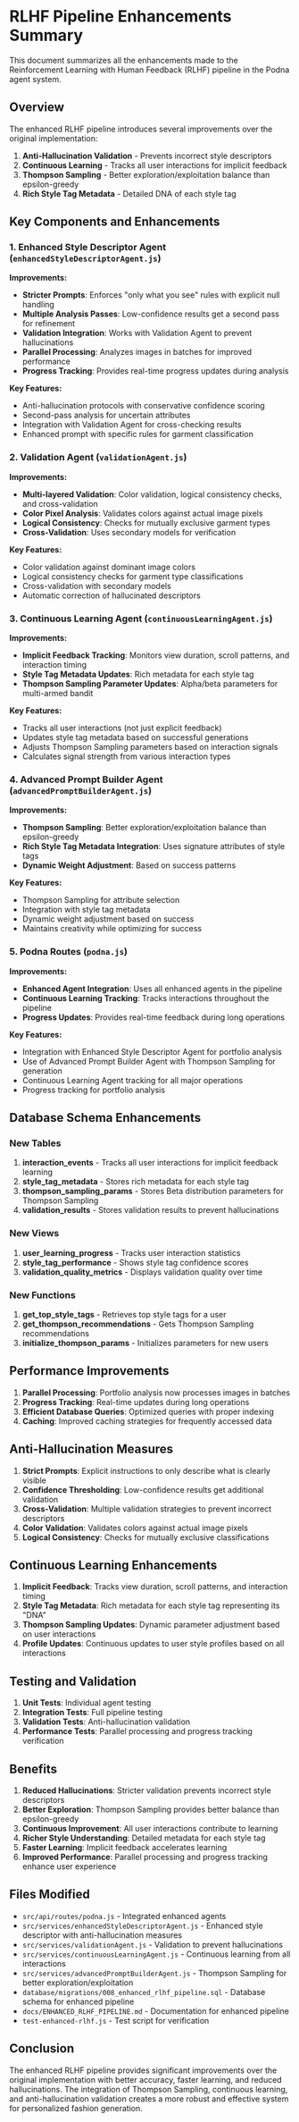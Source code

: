 # RLHF Pipeline Enhancements Summary

This document summarizes all the enhancements made to the Reinforcement Learning with Human Feedback (RLHF) pipeline in the Podna agent system.

## Overview

The enhanced RLHF pipeline introduces several improvements over the original implementation:

1. **Anti-Hallucination Validation** - Prevents incorrect style descriptors
2. **Continuous Learning** - Tracks all user interactions for implicit feedback
3. **Thompson Sampling** - Better exploration/exploitation balance than epsilon-greedy
4. **Rich Style Tag Metadata** - Detailed DNA of each style tag

## Key Components and Enhancements

### 1. Enhanced Style Descriptor Agent (`enhancedStyleDescriptorAgent.js`)

**Improvements:**
- **Stricter Prompts**: Enforces "only what you see" rules with explicit null handling
- **Multiple Analysis Passes**: Low-confidence results get a second pass for refinement
- **Validation Integration**: Works with Validation Agent to prevent hallucinations
- **Parallel Processing**: Analyzes images in batches for improved performance
- **Progress Tracking**: Provides real-time progress updates during analysis

**Key Features:**
- Anti-hallucination protocols with conservative confidence scoring
- Second-pass analysis for uncertain attributes
- Integration with Validation Agent for cross-checking results
- Enhanced prompt with specific rules for garment classification

### 2. Validation Agent (`validationAgent.js`)

**Improvements:**
- **Multi-layered Validation**: Color validation, logical consistency checks, and cross-validation
- **Color Pixel Analysis**: Validates colors against actual image pixels
- **Logical Consistency**: Checks for mutually exclusive garment types
- **Cross-Validation**: Uses secondary models for verification

**Key Features:**
- Color validation against dominant image colors
- Logical consistency checks for garment type classifications
- Cross-validation with secondary models
- Automatic correction of hallucinated descriptors

### 3. Continuous Learning Agent (`continuousLearningAgent.js`)

**Improvements:**
- **Implicit Feedback Tracking**: Monitors view duration, scroll patterns, and interaction timing
- **Style Tag Metadata Updates**: Rich metadata for each style tag
- **Thompson Sampling Parameter Updates**: Alpha/beta parameters for multi-armed bandit

**Key Features:**
- Tracks all user interactions (not just explicit feedback)
- Updates style tag metadata based on successful generations
- Adjusts Thompson Sampling parameters based on interaction signals
- Calculates signal strength from various interaction types

### 4. Advanced Prompt Builder Agent (`advancedPromptBuilderAgent.js`)

**Improvements:**
- **Thompson Sampling**: Better exploration/exploitation balance than epsilon-greedy
- **Rich Style Tag Metadata Integration**: Uses signature attributes of style tags
- **Dynamic Weight Adjustment**: Based on success patterns

**Key Features:**
- Thompson Sampling for attribute selection
- Integration with style tag metadata
- Dynamic weight adjustment based on success
- Maintains creativity while optimizing for success

### 5. Podna Routes (`podna.js`)

**Improvements:**
- **Enhanced Agent Integration**: Uses all enhanced agents in the pipeline
- **Continuous Learning Tracking**: Tracks interactions throughout the pipeline
- **Progress Updates**: Provides real-time feedback during long operations

**Key Features:**
- Integration with Enhanced Style Descriptor Agent for portfolio analysis
- Use of Advanced Prompt Builder Agent with Thompson Sampling for generation
- Continuous Learning Agent tracking for all major operations
- Progress tracking for portfolio analysis

## Database Schema Enhancements

### New Tables

1. **interaction_events** - Tracks all user interactions for implicit feedback learning
2. **style_tag_metadata** - Stores rich metadata for each style tag
3. **thompson_sampling_params** - Stores Beta distribution parameters for Thompson Sampling
4. **validation_results** - Stores validation results to prevent hallucinations

### New Views

1. **user_learning_progress** - Tracks user interaction statistics
2. **style_tag_performance** - Shows style tag confidence scores
3. **validation_quality_metrics** - Displays validation quality over time

### New Functions

1. **get_top_style_tags** - Retrieves top style tags for a user
2. **get_thompson_recommendations** - Gets Thompson Sampling recommendations
3. **initialize_thompson_params** - Initializes parameters for new users

## Performance Improvements

1. **Parallel Processing**: Portfolio analysis now processes images in batches
2. **Progress Tracking**: Real-time updates during long operations
3. **Efficient Database Queries**: Optimized queries with proper indexing
4. **Caching**: Improved caching strategies for frequently accessed data

## Anti-Hallucination Measures

1. **Strict Prompts**: Explicit instructions to only describe what is clearly visible
2. **Confidence Thresholding**: Low-confidence results get additional validation
3. **Cross-Validation**: Multiple validation strategies to prevent incorrect descriptors
4. **Color Validation**: Validates colors against actual image pixels
5. **Logical Consistency**: Checks for mutually exclusive classifications

## Continuous Learning Enhancements

1. **Implicit Feedback**: Tracks view duration, scroll patterns, and interaction timing
2. **Style Tag Metadata**: Rich metadata for each style tag representing its "DNA"
3. **Thompson Sampling Updates**: Dynamic parameter adjustment based on user interactions
4. **Profile Updates**: Continuous updates to user style profiles based on all interactions

## Testing and Validation

1. **Unit Tests**: Individual agent testing
2. **Integration Tests**: Full pipeline testing
3. **Validation Tests**: Anti-hallucination validation
4. **Performance Tests**: Parallel processing and progress tracking verification

## Benefits

1. **Reduced Hallucinations**: Stricter validation prevents incorrect style descriptors
2. **Better Exploration**: Thompson Sampling provides better balance than epsilon-greedy
3. **Continuous Improvement**: All user interactions contribute to learning
4. **Richer Style Understanding**: Detailed metadata for each style tag
5. **Faster Learning**: Implicit feedback accelerates learning
6. **Improved Performance**: Parallel processing and progress tracking enhance user experience

## Files Modified

- `src/api/routes/podna.js` - Integrated enhanced agents
- `src/services/enhancedStyleDescriptorAgent.js` - Enhanced style descriptor with anti-hallucination measures
- `src/services/validationAgent.js` - Validation to prevent hallucinations
- `src/services/continuousLearningAgent.js` - Continuous learning from all interactions
- `src/services/advancedPromptBuilderAgent.js` - Thompson Sampling for better exploration/exploitation
- `database/migrations/008_enhanced_rlhf_pipeline.sql` - Database schema for enhanced pipeline
- `docs/ENHANCED_RLHF_PIPELINE.md` - Documentation for enhanced pipeline
- `test-enhanced-rlhf.js` - Test script for verification

## Conclusion

The enhanced RLHF pipeline provides significant improvements over the original implementation with better accuracy, faster learning, and reduced hallucinations. The integration of Thompson Sampling, continuous learning, and anti-hallucination validation creates a more robust and effective system for personalized fashion generation.